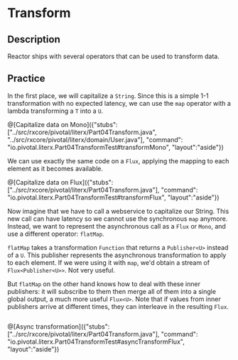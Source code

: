# Transform

## Description
Reactor ships with several operators that can be used to transform data.

## Practice 

In the first place, we will capitalize a `String`. Since this is a simple 1-1 transformation
with no expected latency, we can use the `map` operator with a lambda transforming a `T`
into a `U`.

@[Capitalize data on Mono]({"stubs": ["../src/rxcore/pivotal/literx/Part04Transform.java", "../src/rxcore/pivotal/literx/domain/User.java"], "command": "io.pivotal.literx.Part04TransformTest#transformMono", "layout":"aside"})

We can use exactly the same code on a `Flux`, applying the mapping to each element as it
becomes available.

@[Capitalize data on Flux]({"stubs": ["../src/rxcore/pivotal/literx/Part04Transform.java"], "command": "io.pivotal.literx.Part04TransformTest#transformFlux", "layout":"aside"})

Now imagine that we have to call a webservice to capitalize our String. This new call can
have latency so we cannot use the synchronous `map` anymore. Instead, we want to represent
the asynchronous call as a `Flux` or `Mono`, and use a different operator: `flatMap`.

`flatMap` takes a transformation `Function` that returns a `Publisher<U>` instead of a `U`.
This publisher represents the asynchronous transformation to apply to each element. If we
were using it with `map`, we'd obtain a stream of `Flux<Publisher<U>>`. Not very useful.

But `flatMap` on the other hand knows how to deal with these inner publishers: it will
subscribe to them then merge all of them into a single global output, a much more useful
`Flux<U>`. Note that if values from inner publishers arrive at different times, they can
interleave in the resulting `Flux`.

<img class="marble" src="https://raw.githubusercontent.com/reactor/projectreactor.io/master/src/main/static/assets/img/marble/flatmap.png" alt="">


@[Async transformation]({"stubs": ["../src/rxcore/pivotal/literx/Part04Transform.java"], "command": "io.pivotal.literx.Part04TransformTest#asyncTransformFlux", "layout":"aside"})

